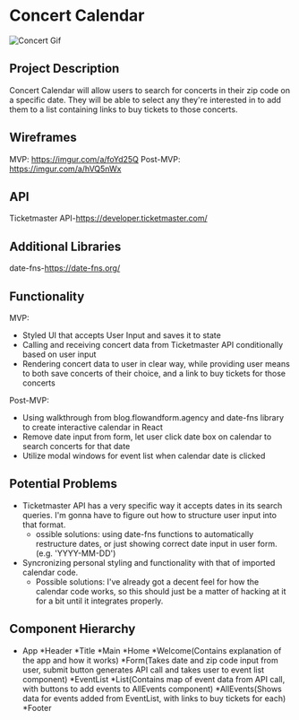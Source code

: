 # Concert Calendar
![Concert Gif](https://media1.giphy.com/media/iql3feYAKaqftl4hP3/giphy.gif)

## Project Description
Concert Calendar will allow users to search for concerts in their zip code on a specific date. They will be able to select any they're interested in to add them to a list containing links to buy tickets to those concerts.

## Wireframes
MVP: https://imgur.com/a/foYd25Q
Post-MVP: https://imgur.com/a/hVQ5nWx

## API
Ticketmaster API-https://developer.ticketmaster.com/

## Additional Libraries
date-fns-https://date-fns.org/

## Functionality
MVP:
* Styled UI that accepts User Input and saves it to state
* Calling and receiving concert data from Ticketmaster API conditionally based on user input
* Rendering concert data to user in clear way, while providing user means to both save concerts of their choice, and a link to buy tickets for those concerts

Post-MVP:
* Using walkthrough from blog.flowandform.agency and date-fns library to create interactive calendar in React
* Remove date input from form, let user click date box on calendar to search concerts for that date
* Utilize modal windows for event list when calendar date is clicked

## Potential Problems
* Ticketmaster API has a very specific way it accepts dates in its search queries. I'm gonna have to figure out how to structure user input into that format.
  * ossible solutions: using date-fns functions to automatically restructure dates, or just showing correct date input in user form. (e.g. 'YYYY-MM-DD')
* Syncronizing personal styling and functionality with that of imported calendar code.
  * Possible solutions: I've already got a decent feel for how the calendar code works, so this should just be a matter of hacking at it for a bit until it integrates properly.

## Component Hierarchy
* App
  *Header
    *Title
  *Main
    *Home
      *Welcome(Contains explanation of the app and how it works)
      *Form(Takes date and zip code input from user, submit button generates API call and takes user to event list component)
    *EventList
      *List(Contains map of event data from API call, with buttons to add events to AllEvents component)
    *AllEvents(Shows data for events added from EventList, with links to buy tickets for each)
  *Footer

